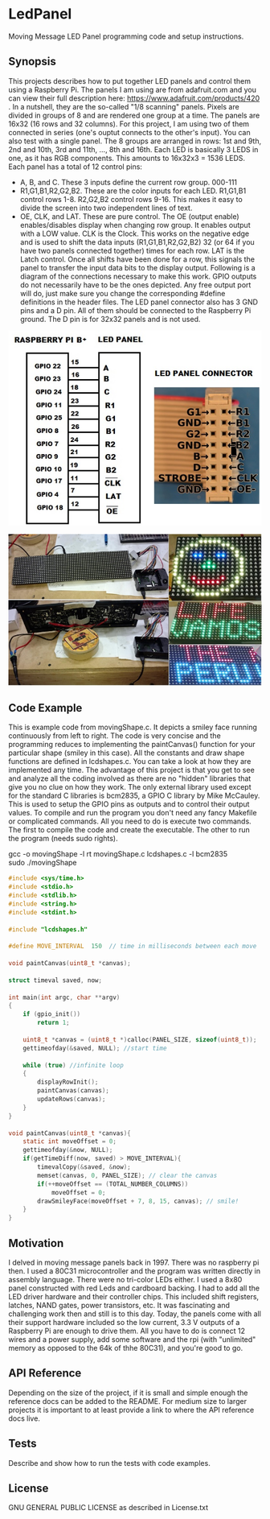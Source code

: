 # LedPanel
Moving Message LED Panel programming code and setup instructions.
## Synopsis
This projects describes how to put together LED panels and control them using a Raspberry Pi. The panels I am using are from adafruit.com and you can view their full description here: https://www.adafruit.com/products/420 .
In a nutshell, they are the so-called "1/8 scanning" panels. Pixels are divided in groups of 8 and are rendered one group at a time. The panels are 16x32 (16 rows and 32 columns). For this project, I am using two of them connected in series (one's ouptut connects to the other's input). You can also test with a single panel. The 8 groups are arranged in rows: 1st and 9th, 2nd and 10th, 3rd and 11th, ..., 8th and 16th.
Each LED is basically 3 LEDS in one, as it has RGB components. This amounts to 16x32x3 = 1536 LEDS.
Each panel has a total of 12 control pins:
* A, B, and C. These 3 inputs define the current row group. 000-111 
* R1,G1,B1,R2,G2,B2. These are the color inputs for each LED. R1,G1,B1 control rows 1-8. R2,G2,B2 control rows 9-16. This makes it easy to divide the screen into two independent lines of text.
* OE, CLK, and LAT. These are pure control. The OE (output enable) enables/disables display when changing row group. It enables output with a LOW value. CLK is the Clock. This works on the negative edge and is used to shift the data inputs (R1,G1,B1,R2,G2,B2) 32 (or 64 if you have two panels connected together) times for each row.
LAT is the Latch control. Once all shifts have been done for a row, this signals the panel to transfer the input data bits to the display output. Following is a diagram of the connections necessary to make this work. GPIO outputs do not necessarily have to be the ones depicted. Any free output port will do, just make sure you change the corresponding #define definitions in the header files. The LED panel connector also has 3 GND pins and a D pin. All of them should be connected to the Raspberry Pi ground. The D pin is for 32x32 panels and is not used.  

![Alt text](images/connections.jpg?raw=true "Connections")

![Alt text](images/connections2.jpg?raw=true "Connections2")

## Code Example

This is example code from movingShape.c. It depicts a smiley face running continuously from left to right. The code is very concise and the programming reduces to implementing the paintCanvas() function for your particular shape (smiley in this case). All the constants and draw shape functions are defined in lcdshapes.c. You can take a look at how they are implemented any time. The advantage of this project is that you get to see and analyze all the coding involved as there are no "hidden" libraries that give you no clue on how they work. The only external library used except for the standard C libraries is bcm2835, a GPIO C library by Mike McCauley. This is used to setup the GPIO pins as outputs and to control their output values. 
To compile and run the program you don't need any fancy Makefile or complicated commands. All you need to do is execute two commands. The first to compile the code and create the executable. The other to run the program (needs sudo rights).

gcc -o movingShape -l rt movingShape.c lcdshapes.c -l bcm2835 <br>
sudo ./movingShape

```c
#include <sys/time.h>
#include <stdio.h>
#include <stdlib.h>
#include <string.h>
#include <stdint.h>

#include "lcdshapes.h"

#define MOVE_INTERVAL  150  // time in milliseconds between each move

void paintCanvas(uint8_t *canvas);

struct timeval saved, now;

int main(int argc, char **argv)
{
	if (gpio_init())
		return 1;

	uint8_t *canvas = (uint8_t *)calloc(PANEL_SIZE, sizeof(uint8_t));
	gettimeofday(&saved, NULL); //start time

	while (true) //infinite loop
	{
		displayRowInit();
		paintCanvas(canvas);
		updateRows(canvas);
	}
}

void paintCanvas(uint8_t *canvas){
	static int moveOffset = 0;
	gettimeofday(&now, NULL);
	if(getTimeDiff(now, saved) > MOVE_INTERVAL){
		timevalCopy(&saved, &now);
		memset(canvas, 0, PANEL_SIZE); // clear the canvas
		if(++moveOffset == (TOTAL_NUMBER_COLUMNS))
			moveOffset = 0;
		drawSmileyFace(moveOffset + 7, 8, 15, canvas); // smile!
	}
}
```
## Motivation

I delved in moving message panels back in 1997. There was no raspberry pi then. I used a 80C31 microcontroller and the program was written directly in assembly language. There were no tri-color LEDs either. I used a 8x80 panel constructed with red Leds and cardboard backing. I had to add all the LED driver hardware and their controller chips. This included shift registers, latches, NAND gates, power transistors, etc. It was fascinating and challenging work then and still is to this day. Today, the panels come with all their support hardware included so the low current, 3.3 V outputs of a Raspberry Pi are enough to drive them. All you have to do is connect 12 wires and a power supply, add some software and the rpi (with "unlimited" memory as opposed to the 64k of thhe 80C31), and you're good to go.

## API Reference

Depending on the size of the project, if it is small and simple enough the reference docs can be added to the README. For medium size to larger projects it is important to at least provide a link to where the API reference docs live.

## Tests

Describe and show how to run the tests with code examples.

## License

GNU GENERAL PUBLIC LICENSE as described in License.txt
